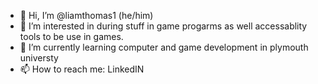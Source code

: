 - 👋 Hi, I’m @liamthomas1 (he/him)
- 👀 I’m interested in during stuff in game progarms  as well accessablity tools to be use in games.
- 🌱 I’m currently learning computer and game development in plymouth universty
- 📫 How to reach me: LinkedIN

<!---
liamthomas1/liamthomas1 is a ✨ special ✨ repository because its `README.md` (this file) appears on your GitHub profile.
You can click the Preview link to take a look at your changes.
--->
